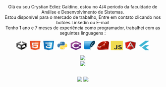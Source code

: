  <div align="center">Olá  eu sou Crystian Ediez Galdino, estou no 4/4 período da faculdade de Análise e Desenvolvimento de Sistemas.
 <br>
  Estou disponível para o mercado de trabalho, Entre em contato clicando nos botões Linkedin ou E-mail 
  <br>
 Tenho 1 ano e 7 meses de experiência como programador, trabalhei com as seguintes linguagens :
 </div>
  <div style="display: inline_block" align="center"><br>
  <img align="center" alt="Crys-unity" height="30" width="40" src="https://github.com/devicons/devicon/blob/master/icons/unity/unity-original.svg">
  <img align="center" alt="Crys-HTML" height="30" width="40" src="https://raw.githubusercontent.com/devicons/devicon/master/icons/html5/html5-original.svg">
  <img align="center" alt="Crys-CSS" height="30" width="40" src="https://raw.githubusercontent.com/devicons/devicon/master/icons/css3/css3-original.svg">
  <img align="center" alt="Crys-Python" height="30" width="40" src="https://raw.githubusercontent.com/devicons/devicon/master/icons/python/python-original.svg">
  <img align="center" alt="Crys-Csharp" height="30" width="40" src="https://raw.githubusercontent.com/devicons/devicon/master/icons/csharp/csharp-original.svg">
  <img align="center" alt="Crys-Csharp" height="30" width="40" src="https://github.com/devicons/devicon/blob/master/icons/sqlite/sqlite-original.svg">
   <img align="center" alt="Crys-Csharp" height="30" width="40" src="https://github.com/devicons/devicon/blob/master/icons/ruby/ruby-original.svg">
   <img align="center" alt="Crys-Csharp" height="30" width="40" src="https://github.com/devicons/devicon/blob/master/icons/javascript/javascript-original.svg">
   <img align="center" alt="Crys-Csharp" height="30" width="40" src="https://github.com/devicons/devicon/blob/master/icons/angularjs/angularjs-original.svg">
   <img align="center" alt="Crys-Flutter" height="30" width="40" src="https://raw.githubusercontent.com/devicons/devicon/master/icons/flutter/flutter-plain.svg">
   
</div>
<br>
<div align="center">
  <a href="https://www.linkedin.com/in/crystian-galdino/">
  <img height="180em" src="https://github-readme-stats.vercel.app/api?username=CrystianEdiezGaldino&show_icons=true&theme=dark&include_all_commits=true&count_private=true"/>    <br>
  <img height="180em" src="https://github-readme-stats.vercel.app/api/top-langs/?username=CrystianEdiezGaldino&layout=compact&langs_count=7&theme=dark"/>
   <br>
    <br>
  <div align="center"> 
  
<a href="mailto:crystiangaldinno@gmail.com" target="_blank"><img src="https://img.shields.io/badge/Gmail-D14836?style=for-the-badge&logo=gmail&logoColor=white" target="_blank"></a> 
<a href="https://www.linkedin.com/in/crystian-galdino/" target="_blank"><img src="https://img.shields.io/badge/-LinkedIn-%230077B5?style=for-the-badge&logo=linkedin&logoColor=white" target="_blank"></a> 
  </div>

 
